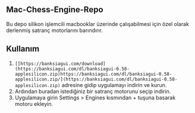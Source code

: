 ## Mac-Chess-Engine-Repo

Bu depo silikon işlemcili macbooklar üzerinde çalışabilmesi için özel olarak derlenmiş satranç motorlarını barındırır.
 
## Kullanım

1. `[[https://banksiagui.com/download](https://banksiagui.com/dl/banksiagui-0.58-applesilicon.zip)https://banksiagui.com/dl/banksiagui-0.58-applesilicon.zip/](https://banksiagui.com/dl/banksiagui-0.58-applesilicon.zip)` adresine gidip uygulamayı indirin ve kurun.
2. Ardından buradan istediğiniz bir satranç motorunu seçip indirin.
3. Uygulamaya girin Settings > Engines kısmından + tuşuna basarak motoru ekleyin.

